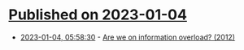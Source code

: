 # [Published on 2023-01-04](index.md)

* [2023-01-04, 05:58:30](https://news.ycombinator.com/item?id=34242509) - [Are we on information overload? (2012)](https://www.salon.com/2012/01/01/are_we_on_information_overload/)
